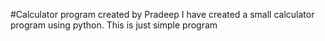 #Calculator program created by Pradeep
I have created a small calculator program using python.
This is just simple program
